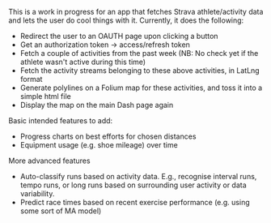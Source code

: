 This is a work in progress for an app that fetches Strava athlete/activity data and lets the user do cool things with it.
Currently, it does the following:
- Redirect the user to an OAUTH page upon clicking a button
- Get an authorization token -> access/refresh token
- Fetch a couple of activities from the past week (NB: No check yet if the athlete wasn't active during this time)
- Fetch the activity streams belonging to these above activities, in LatLng format
- Generate polylines on a Folium map for these activities, and toss it into a simple html file
- Display the map on the main Dash page again

Basic intended features to add:
- Progress charts on best efforts for chosen distances
- Equipment usage (e.g. shoe mileage) over time

More advanced features
- Auto-classify runs based on activity data. E.g., recognise interval runs, tempo runs, or long runs based on surrounding user activity or data variability.
- Predict race times based on recent exercise performance (e.g. using some sort of MA model)
